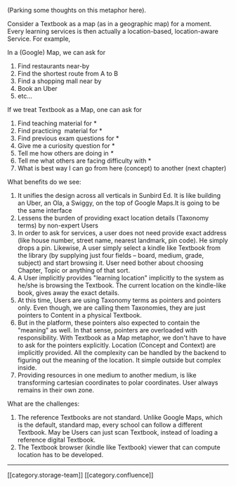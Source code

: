

(Parking some thoughts on this metaphor here).

Consider a Textbook as a map (as in a geographic map) for a moment.  Every learning services is then actually a location-based, location-aware Service. For example,

In a (Google) Map, we can ask for


1. Find restaurants near-by
1. Find the shortest route from A to B
1. Find a shopping mall near by
1. Book an Uber
1. etc...

If we treat Textbook as a Map, one can ask for


1. Find teaching material for \*
1. Find practicing  material for \*
1. Find previous exam questions for \*
1. Give me a curiosity question for \*
1. Tell me how others are doing in  _*_ 
1. Tell me what others are facing difficulty with \*
1. What is best way I can go from here (concept) to another (next chapter)

What benefits do we see:


1. It unifies the design across all verticals in Sunbird Ed. It is like building an Uber, an Ola, a Swiggy, on the top of Google Maps.It is going to be the same interface
1. Lessens the burden of providing exact location details (Taxonomy terms) by non-expert Users
1. In order to ask for services, a user does not need provide exact address (like house number, street name, nearest landmark, pin code). He simply drops a pin. Likewise, A user simply select a kindle like Textbook from the library (by supplying just four fields – board, medium, grade, subject) and start browsing it. User need bother about choosing Chapter, Topic or anything of that sort.
1. A User implicitly provides "learning location" implicitly to the system as he/she is browsing the Textbook. The current location on the kindle-like book, gives away the exact details.
1. At this time, Users are using Taxonomy terms as pointers and pointers only. Even though, we are calling them Taxonomies, they are just pointers to Content in a physical Textbook.
1. But in the platform, these pointers also expected to contain the "meaning" as well. In that sense, pointers are overloaded with responsibility. With Textbook as a Map metaphor, we don't have to have to ask for the pointers explicitly. Location (Concept and Context) are implicitly provided. All the complexity can be handled by the backend to figuring out the meaning of the location. It simple outside but complex inside.
1. Providing resources in one medium to another medium, is like transforming cartesian coordinates to polar coordinates. User always remains in their own zone.

What are the challenges:


1. The reference Textbooks are not standard. Unlike Google Maps, which is the default, standard map, every school can follow a different Textbook. May be Users can just scan Textbook, instead of loading a reference digital Textbook.
1. The Textbook browser (kindle like Textbook) viewer that can compute location has to be developed.



*****

[[category.storage-team]] 
[[category.confluence]] 
